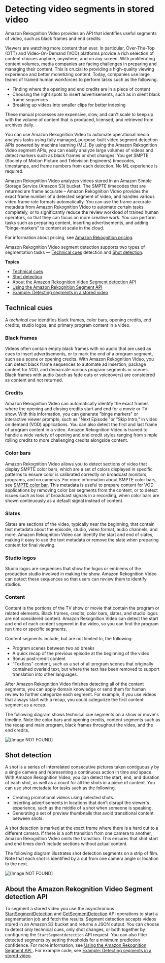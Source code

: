 # Detecting video segments in stored video<a name="segments"></a>

Amazon Rekognition Video provides an API that identifies useful segments of video, such as black frames and end credits\. 

Viewers are watching more content than ever\. In particular, Over\-The\-Top \(OTT\) and Video\-On\-Demand \(VOD\) platforms provide a rich selection of content choices anytime, anywhere, and on any screen\. With proliferating content volumes, media companies are facing challenges in preparing and managing their content\. This is crucial to providing a high\-quality viewing experience and better monetizing content\. Today, companies use large teams of trained human workforces to perform tasks such as the following\.
+ Finding where the opening and end credits are in a piece of content
+ Choosing the right spots to insert advertisements, such as in silent black frame sequences
+ Breaking up videos into smaller clips for better indexing

These manual processes are expensive, slow, and can't scale to keep up with the volume of content that is produced, licensed, and retrieved from archives daily\.

You can use Amazon Rekognition Video to automate operational media analysis tasks using fully managed, purpose\-built video segment detection APIs powered by machine learning \(ML\)\. By using the Amazon Rekognition Video segment APIs, you can easily analyze large volumes of videos and detect markers such as black frames or shot changes\. You get SMPTE \(Society of Motion Picture and Television Engineers\) timecodes, timestamps, and frame numbers from each detection\. No ML experience is required\. 

Amazon Rekognition Video analyzes videos stored in an Amazon Simple Storage Service \(Amazon S3\) bucket\. The SMPTE timecodes that are returned are frame accurate – Amazon Rekognition Video provides the exact frame number of a detected segment of video, and handles various video frame rate formats automatically\. You can use the frame accurate metadata from Amazon Rekognition Video to automate certain tasks completely, or to significantly reduce the review workload of trained human operators, so that they can focus on more creative work\. You can perform tasks such as preparing content, inserting advertisements, and adding "binge\-markers" to content at scale in the cloud\. 

For information about pricing, see [Amazon Rekognition pricing](https://aws.amazon.com/rekognition/pricing/)\.

Amazon Rekognition Video segment detection supports two types of segmentation tasks — [Technical cues](#segment-technical-cue) detection and [Shot detection](#segment-shot-detection)\. 

**Topics**
+ [Technical cues](#segment-technical-cue)
+ [Shot detection](#segment-shot-detection)
+ [About the Amazon Rekognition Video Segment detection API](#segment-api-intro)
+ [Using the Amazon Rekognition Segment API](segment-api.md)
+ [Example: Detecting segments in a stored video](segment-example.md)

## Technical cues<a name="segment-technical-cue"></a>

A *technical cue* identifies black frames, color bars, opening credits, end credits, studio logos, and primary program content in a video\. 

### Black frames<a name="segment-black-frame"></a>

Videos often contain empty black frames with no audio that are used as cues to insert advertisements, or to mark the end of a program segment, such as a scene or opening credits\. With Amazon Rekognition Video, you can detect black frame sequences to automate ad insertion, package content for VOD, and demarcate various program segments or scenes\. Black frames with audio \(such as fade outs or voiceovers\) are considered as content and not returned\. 

### Credits<a name="segment-credits"></a>

Amazon Rekognition Video can automatically identify the exact frames where the opening and closing credits start and end for a movie or TV show\. With this information, you can generate "binge markers" or interactive viewer prompts, such as "Next Episode’"or "Skip Intro," in video on demand \(VOD\) applications\. You can also detect the first and last frame of program content in a video\. Amazon Rekognition Video is trained to handle a wide variety of opening and end credit styles ranging from simple rolling credits to more challenging credits alongside content\. 

### Color bars<a name="segment-color-bar"></a>

Amazon Rekognition Video allows you to detect sections of video that display SMPTE color bars, which are a set of colors displayed in specific patterns to ensure color is calibrated correctly on broadcast monitors, programs, and on cameras\. For more information about SMPTE color bars, see [SMPTE color bar](https://en.wikipedia.org/wiki/SMPTE_color_bars)\. This metadata is useful to prepare content for VOD applications by removing color bar segments from the content, or to detect issues such as loss of broadcast signals in a recording, when color bars are shown continuously as a default signal instead of content\.

### Slates<a name="segment-slates"></a>

Slates are sections of the video, typically near the beginning, that contain text metadata about the episode, studio, video format, audio channels, and more\. Amazon Rekognition Video can identify the start and end of slates, making it easy to use the text metadata or remove the slate when preparing content for final viewing\.

### Studio logos<a name="segment-logos"></a>

Studio logos are sequences that show the logos or emblems of the production studio involved in making the show\. Amazon Rekognition Video can detect these sequences so that users can review them to identify studios\.

### Content<a name="segment-content"></a>

Content is the portions of the TV show or movie that contain the program or related elements\. Black frames, credits, color bars, slates, and studio logos are not considered content\. Amazon Rekognition Video can detect the start and end of each content segment in the video, so you can find the program run time or specific segments\.

Content segments include, but are not limited to, the following:
+ Program scenes between two ad breaks
+ A quick recap of the previous episode at the beginning of the video
+ Bonus post\-credit content 
+ "Textless" content, such as a set of all program scenes that originally contained overlaid text, but where the text has been removed to support translation into other languages\.

After Amazon Rekognition Video finishes detecting all of the content segments, you can apply domain knowledge or send them for human review to further categorize each segment\. For example, if you use videos that always start with a recap, you could categorize the first content segment as a recap\.

The following diagram shows technical cue segments on a show or movie's timeline\. Note the color bars and opening credits, content segments such as the recap and main program, black frames throughout the video, and the end credits\. 

![\[Image NOT FOUND\]](http://docs.aws.amazon.com/rekognition/latest/dg/images/technical-cue.png)

## Shot detection<a name="segment-shot-detection"></a>

A shot is a series of interrelated consecutive pictures taken contiguously by a single camera and representing a continuous action in time and space\. With Amazon Rekognition Video, you can detect the start, end, and duration of each shot, as well as a count for all the shots in a piece of content\. You can use shot metadata for tasks such as the following\. 
+ Creating promotional videos using selected shots\.
+ Inserting advertisements in locations that don’t disrupt the viewer's experience, such as the middle of a shot when someone is speaking\. 
+ Generating a set of preview thumbnails that avoid transitional content between shots\.

A shot detection is marked at the exact frame where there is a hard cut to a different camera\. If there is a soft transition from one camera to another, Amazon Rekognition Video omits the transition\. This ensures that shot start and end times don’t include sections without actual content\.

The following diagram illustrates shot detection segments on a strip of film\. Note that each shot is identified by a cut from one camera angle or location to the next\. 

![\[Image NOT FOUND\]](http://docs.aws.amazon.com/rekognition/latest/dg/images/shot-detection.png)

## About the Amazon Rekognition Video Segment detection API<a name="segment-api-intro"></a>

To segment a stored video you use the asynchronous [StartSegmentDetection](https://docs.aws.amazon.com/rekognition/latest/APIReference/API_StartSegmentDetection.html) and [GetSegmentDetection](https://docs.aws.amazon.com/rekognition/latest/APIReference/API_GetSegmentDetection.html) API operations to start a segmentation job and fetch the results\. Segment detection accepts videos stored in an Amazon S3 bucket and returns a JSON output\. You can choose to detect only technical cues, only shot changes, or both together by configuring the `StartSegmentdetection` API request\. You can also filter detected segments by setting thresholds for a minimum prediction confidence\. For more information, see [Using the Amazon Rekognition Segment API ](segment-api.md)\. For example code, see [Example: Detecting segments in a stored video](segment-example.md)\. 
